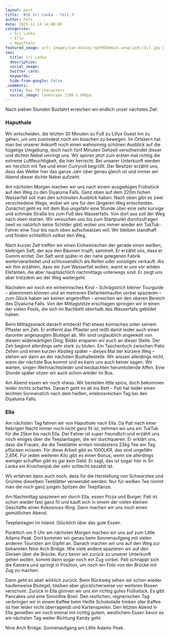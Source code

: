 ```yaml
---
layout: post
title: '#16 Sri Lanka - Teil 3'
author: Pati
date: 2023-12-14 14:00:00
categories:
  - Sri Lanka
  - Ella
  - Haputhale
featured_image: url('images/ian-dooley-hpTH5b6mo2s-unsplash\(1\).jpg')
seo:
  title: Sri Lanka
  description:
  social_image:
  twitter_card:
  keywords:
  hide-from-google: false
_comments:
  title: Max 70 characters
  social_image: landscape 1200 x 600px
---
```

<!-- links fehlen -->
Nach sieben Stunden Busfahrt erreichen wir endlich unser nächstes Ziel:

### Haputhale

Wir entscheiden, die letzten 30 Minuten zu Fuß zu Lillys Guest Inn zu gehen, um uns zumindest noch ein bisschen zu bewegen. Im Ortskern hat man bei unserer Ankunft noch einen wahnsinnig schönen Ausblick auf die hügelige Umgebung, doch nach fünf Minuten Gehzeit verschwindet dieser und dichter Nebel umringt uns. Wir spüren jetzt zum ersten mal richtig die extreme Luftfeuchtigkeit, die hier herrscht. Bei unserer Unterkunft werden wir herzlich mit Tee und einer Curryroll begrüßt. Der Besitzer erzählt uns, dass das Wetter hier das ganze Jahr über genau gleich ist und immer am Abend dieser dichte Nebel aufzieht.

Am nächsten Morgen machen wir uns nach einem ausgiebigen Frühstück auf den Weg zu den Diyaluma Falls. Ganz oben auf dem 220m hohen Wasserfall soll man den schönsten Ausblick haben. Nach oben gibt es zwei verschiedene Wege, wobei wir uns für den längeren Weg entscheiden. Zunächst geht es mit dem Bus ungefähr eine Stunde über eine sehr kurvige und schmale Straße bis zum Fuß des Wasserfalls. Von dort aus soll der Weg nach oben starten. Wir versuchen uns bis zum Startpunkt durchzufragen (weil es natürlich keine Schilder gibt) wobei uns immer wieder ein TukTuk-Fahrer eine Tour bis nach oben aufschwatzen will. Wir bleiben standhaft und finden schließlich selbst den Weg. 

Nach kurzer Zeit treffen wir einen Einheimischen der gerade einen weißen, klebrigen Saft, der aus den Bäumen tropft, sammelt. Er erzählt uns, dass er Gummi erntet. Der Saft wird später in der nahe gelegenen Fabrik weiterverarbeitet und schlussendlich als Reifen oder sonstiges verkauft. Als wir ihm erzählen, dass wir zum Wasserfall wollen, warnt er uns vor wilden Elefanten, die aber hauptsächlich nachmittags unterwegs sind. Er zeigt uns aber trotzdem wo der Weg weitergeht.

<!-- 2img -->

Nachdem wir noch ein einheimisches Kind – Schrägstrich kleiner Tourguide – abwimmeln können und an mehreren Elefantenhaufen vorbei spazieren – zum Glück haben wir keinen angetroffen – erreichen wir den oberen Bereich des Diyaluma Falls. Von der Mittagshitze erschlagen springen wir in einen der vielen Pools, die sich im Bachbett oberhalb des Wasserfalls gebildet haben.

Beim Mittagssnack danach entdeckt Pati etwas komisches unter seinem Pflaster am Zeh. Er entfernt das Pflaster und reißt damit leider auch einen darunter angesaugten Blutegel ab. Wir sind unglaublich angeekelt von diesem widerwärtigen Ding; Bilder ersparen wir euch an dieser Stelle. Der Zeh beginnt allerdings sehr stark zu bluten. Ein Taschentuch zwischen Patis Zehen und einen kurzen Abstieg später – dieses Mal der kürzere Weg – stehen wir dann an der nächsten Bushaltestelle. Wir wissen allerdings nicht, wann der nächste Bus kommt und es kann uns auch keiner sagen. Wir warten, singen Weihnachtslieder und beobachten herumtollende Affen. Eine Stunde später sitzen wir auch schon wieder im Bus. 

Am Abend essen wir noch etwas. Wir bestellen *little spice*, doch bekommen leider nichts scharfes. Danach geht es ab ins Bett – Pati hat leider einen leichten Sonnenstich nach dem heißen, erlebnisreichen Tag bei den Diyaluma Falls.

<!-- 1img -->

### Ella

Am nächsten Tag fahren wir von Haputhale nach Ella. Da Pati nach einer fiebrigen Nacht immer noch nicht ganz fit ist, nehmen wir uns ein TukTuk für die 25km bis nach Ella. Der Fahrer ist super freundlich und erzählt uns noch einiges über die Teeplantagen, die wir durchqueren. Er erklärt uns, dass die Frauen, die die Teeblätter ernten mindestens 23kg Tee am Tag pflücken müssen. Für diese Arbeit gibt es 1000LKR, das sind ungefähr 2,85€. Für jeden weiteren Kilo gibt es einen Bonus, wenn sie allerdings weniger schaffen gibt es gar kein Geld. Er sagt, das ist sogar hier in Sri Lanka ein Knochenjob der sehr schlecht bezahlt ist. 

Wir erfahren dann auch noch, dass für die Herstellung von Schwarztee und Grüntee dieselben Teeblätter verwendet werden. Nur für weißen Tee nimmt man die noch ganz jungen Spitzen der Teepflanze. 

Am Nachmittag spazieren wir durch Ella, essen Pizza und Burger. Pati ist schon wieder fast ganz fit und kauft sich in einem der vielen kleinen Geschäfte einen Kokosnuss-Ring. Dann machen wir uns noch einen gemütlichen Abend. 

<!-- 2img -->
Teeplantagen im Inland.
Glücklich über das gute Essen.

Pünktlich um 5 Uhr am nächsten Morgen machen wir uns auf zum Little Adams Peak. Dort kommen wir genau beim Sonnenaufgang mit vielen anderen Touristen am Gipfel an. Danach machen wir uns auf den Weg zur bekannten Nine Arch Bridge. Wie viele andere spazieren wir auf den Gleisen über die Brücke. Kurz bevor wir zurück zu unserer Unterkunft gehen wollen, kommt dann sogar noch ein Zug vorbei. Pati schnappt sich die Kamera und springt in Position, um noch ein Foto von der Brücke mit Zug zu machen.

Dann geht es aber wirklich zurück. Beim Rückweg sehen wir schon wieder haufenweise Blutegel, bleiben aber glücklicherweise vor weiteren Bissen verschont. Zurück in Ella gönnen wir uns ein richtig gutes Frühstück. Es gibt Pancakes und eine Smoothie Bowl. Den restlichen, regnerischen Tag verbringen wir in einem Kaffee beim Heiße Schokolade trinken (der Kaffee ist hier leider nicht überragend) und Kartenspielen. Den letzten Abend in Ella genießen wir noch einmal mit richtig gutem, westlichem Essen bevor es am nächsten Tag weiter Richtung Kandy geht.

<!-- 2img -->
Nine Arch Bridge.
Sonnenaufgang am Little Adams Peak.
